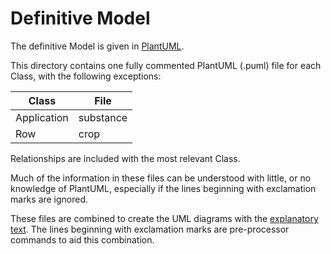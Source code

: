 # Definitive Model
The definitive Model is given in [PlantUML](https://plantuml.com/).

This directory contains one fully commented PlantUML (.puml) file for each Class, with the following exceptions:

|Class|File|
|---------|--------|
|Application|substance|
|Row|crop|

Relationships are included with the most relevant Class.

Much of the information in these files can be understood with little, or no knowledge of PlantUML, especially if the
lines beginning with exclamation marks are ignored.

These files are combined to create the UML diagrams with the [explanatory text](https://github.com/Charles1625/crop-production-ontology/blob/main/README.md#development-of-the-model).  The lines beginning with exclamation
marks are pre-processor commands to aid this combination.
